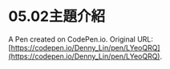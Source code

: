 # 05.02主題介紹

A Pen created on CodePen.io. Original URL: [https://codepen.io/Denny_Lin/pen/LYeoQRQ](https://codepen.io/Denny_Lin/pen/LYeoQRQ).

